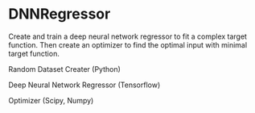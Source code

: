 # DNNRegressor
Create and train a deep neural network regressor to fit a complex target function. Then create an optimizer to find the optimal input with minimal target function.

Random Dataset Creater (Python)

Deep Neural Network Regressor (Tensorflow)

Optimizer (Scipy, Numpy)
